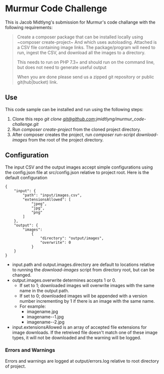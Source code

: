 # Murmur Code Challenge
This is Jacob Midtlyng's submission for Murmur's code challange with the following requirements:
>Create a composer package that can be installed locally using ~composer create-project~ And which uses autoloading. Attached is a CSV file containing image links. The package/program will need to run, ingest the CSV, and download all the images to a directory.
>
>This needs to run on PHP 7.3+ and should run on the command line, but does not need to generate useful output
>
>When you are done please send us a zipped git repository or public git(hub|bucket) link.

## Use
This code sample can be installed and run using the following steps:
1. Clone this repo _git clone git@github.com:jmidtlyng/murmur_code-challenge.git_
2. Run _composer create-project_ from the cloned project directory.
3. After composer creates the project, run _composer run-script download-images_ from the root of the project directory.

## Configuration
The input CSV and the output images accept simple configurations using the config.json file at src/config.json relative to project root.
Here is the default configuration
```
{
    "input": {
        "path": "input/images.csv",
        "extensionsAllowed": [
            "jpeg",
            "jpg",
            "png"
        ]
    },
    "output": {
        "images":
            {
                "directory": "output/images",
                "overwrite": 0
            }
    }
}
```

* input.path and output.images.directory are default to locations relative to running the _download-images_ script from directory root, but can be changed.
* output.images.overwrite determines accepts 1 or 0. 
    * If set to 1; downloaded images will overwrite images with the same name in the output path. 
    * If set to 0; downloaded images will be appended with a version number incrementing by 1 if there is an image with the same name. 
    * For example:
        * imagename.jpg
        * imagename--1.jpg
        * imagename--2.jpg
* input.extensionsAllowed is an array of accepted file extensions for image downloads. If the retreived file doesn't match one of these image types, it will not be downloaded and the warning will be logged.

### Errors and Warnings
Errors and warnings are logged at output/errors.log relative to root directory of project.
